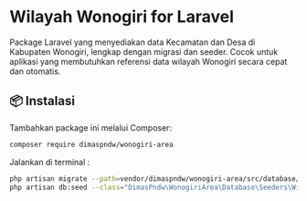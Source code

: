 # Wilayah Wonogiri for Laravel

Package Laravel yang menyediakan data Kecamatan dan Desa di Kabupaten Wonogiri, lengkap dengan migrasi dan seeder. Cocok untuk aplikasi yang membutuhkan referensi data wilayah Wonogiri secara cepat dan otomatis.

## 📦 Instalasi

Tambahkan package ini melalui Composer:

```bash
composer require dimaspndw/wonogiri-area
``` 
Jalankan di terminal :

```bash
php artisan migrate --path=vendor/dimaspndw/wonogiri-area/src/database/migrations
php artisan db:seed --class="DimasPndw\WonogiriArea\Database\Seeders\WilayahSeeder"
```
